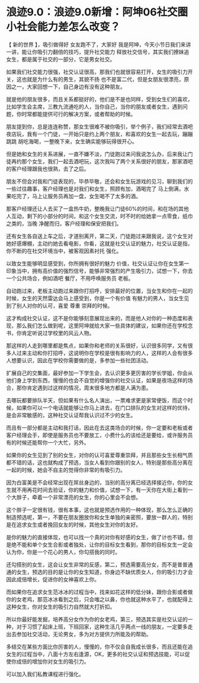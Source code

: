 # 浪迹9.0：浪迹9.0新增：阿坤06社交圈小社会能力差怎么改变？

【 新的世界 】，吸引做得好 女友跑不了，大家好 我是阿坤，今天小节日我们来讲一讲，能让你吸引力翻倍的技巧，提升社交能力 释放社交信号，其实我们撩妹追女生，都是属于社交的一部分，它是男女社交。

如果我们社交能力很强，社交认证很高，那我们也就很容易打开，女生的吸引力开关，这也就是为什么有的男生，其貌不扬 也不是富二代，但是女朋友很漂亮，原因之一，大家回想一下，自己身边有没有这种朋友。

就是他的朋友很多，而且关系都挺好的，他们是不是也同样，受到女生们的喜欢，比如学生会主席，三教九流通吃的人，当你自己，当你的朋友或者女生，遇到问题，你时常都能提供可行的解决方案，或者帮助的时候。

朋友提到你，总是连连称赞，那女生很难不被你吸引，举个例子，我们经常去酒吧夜店玩，我有一个门徒，一开始只是约上两个朋友，和喜欢的女生一起去玩，蹦蹦跳跳 胡吃海喝，一整晚下来，女生确实能够玩得很开心。

但是她和女生的关系进展，一直不嫌不淡，门徒跑过来问我说怎么办，后来我让门徒再约那个女生，我们一起去酒吧玩，这次我叫了两个关系很好的朋友，那家酒吧的客户经理跟我也很熟，去了之后。

朋友不但会对我和门徒表现的，毕恭毕敬，还会和女生玩游戏的见习，聊到我们的一些过往趣事，客户经理也是对我们和女生，照顾有加，酒喝完了 马上倒满，水果吃完了，马上让服务员再加一盘，女生喝不了太多的酒。

那客户经理还让人去买了一盒热牛奶，整晚我让门徒60%的时间，和在场的其他人互动，剩下的小部分的时间，和这个女生交流，时不时的给她拿一点零食，纸巾之类的，当晚 净醒而归，客户经理和保安把我们。

还有女生各自送上车之后，才道别离开，第二天，门徒跑过来跟我说，这个女生对她好感爆棚，主动约她去看电影，你看，这就是社交认证的魅力，社交认证是指，你不断的在社交环境当中，被客观因素衬托 强化。

以致女生能够明显感受到，你所拥有很好的魅力 价值，社交认证让你在女生第一印象当中，拥有高价值的强烈信号，能够非常强烈的产生吸引力，试想一下，你去一个公共场合，例如酒吧 餐厅，不用呼唤服务员 老板。

自动跑过来，老板主动跑过来跟你打招呼，安排最好的位置，当女生和你在一起的时候，女生的天然雷达会马上感受到，你是一个有价值 有魅力的男人，当女生见到了别人对你的认可，喜爱 尊重 崇拜的时候。

这才构成社交认证，这不是你能够刻意展现出来的，而是他人对你的一种态度和表现，那么我们怎么做到呢，这里阿坤就给大家一些具体的建议，如果你还在学校念书，你肯定听说过学校里的风云人物。

那这样的人走到哪里都是焦点，如果你和老师的关系很好，认识很多同学，又有很多人过来主动和你打招呼，这说明你在学校是很有影响力的人，这样的人会有很多人想要认识，因此在学校你需要做的是，多参加一些社团活动。

扩展自己的交集面，最好参加一下学生会，去认识更多更厉害的学长学姐，你会从他们身上学到东西，慢慢的也会不自觉的增强你的社交认证，如果是夜场这样的场合，那你肯定遇到过这样的情况，周末很多地方都是人满为患。

去哪玩都要排队半天，但如果有什么名人演出，一票难求更是家常便饭，而这个时候，如果你可以一个电话就能够让你马上进去，在门口排队的女生对这样的优待，是会非常敏感的，这种社交认证帮我认识过不少的女生。

而且有一部分都是主动和我打话，因此在去这类场合的时候，你一定要和老板或者客户经理会手，即使是服务员也不要放工，小费什么的该给还是要给，或许服务员有的时候还能帮你一个大忙，另外。

如果你的女生见到了别的女生，对你的认可喜爱尊重崇拜，并且那些女生长相气质都不错的话，这也就构成了预选，当女人看到你跟别的女人，特别是那些高分离在一起的时候，她会不自主的觉得你非常的有吸引力。

因为白富美是不会经常出现在屌丝身边的，当别的高分离已经选择接近你，你的女生就不用再花时间去验证，你的魅力和价值，试想一下，有一天你在大街上看到一个大胖子，牵着一个非常漂亮的女生，你的心里会不会想。

这个胖子一定很有钱，很有本事，这也就是预选作用的一种体现，那么怎么正确的制造预选呢，第一，不要在朋友圈放你和女生单独的亲密照，要放一群人的，特别是在追求女生或者挽回女友的时候，其他女生对你的友好。

是你的魅力的直接体现，也可以找一个真的对你有好感的女生，做了计也不错，但是绝不能和单个女生合影或者独处，让你的目标女生看到，那你的目标女生一定会认为你，你是一个花心的男人，你勾搭我的同时。

还勾搭别的女生，这会让女生非常的反感，第二，预选需要高分女，而不是普普通通的女生，预选的目的是让你的女生知道，你身边不缺优质女人，你的吸引力才会因此成倍增长，促进你的女神喜欢上你。

而如果你在追求女生范冰冰的过程当中，找来如花这样的低分妹，跟你合影或者做你的女老鸡，那范冰冰看到之后，只会嗤之以鼻，你也就这种水平了，也就配得上这种女生，你对女生的吸引力自然就大打折扣。

所以你最好能发掘，培养高分女作为你的女老鸡，第三，预选其实是社交认证的一种，对于习惯了起床上班，下班回家，这种生活几乎两点一线的朋友，一定要多走出去参加社交活动，无论男女，多为对方提供力所能及的帮助。

多结交在某些方面比你厉害的人，慢慢的，你不仅会自我成长很多，而且还能在追女生的过程当中，八面十方左右逢源，OK，更多的社交认证和预选技能，可以促使你成倍的增加你对女生的吸引力。

可以加入我们私教课程进行强化。